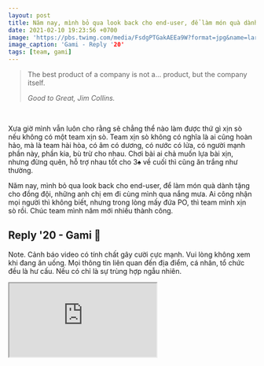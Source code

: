 ```yaml
---
layout: post
title: Năm nay, mình bỏ qua look back cho end-user, để làm món quà dành tặng cho đồng đội, những anh chị em đi cùng mình qua nắng mưa.
date: 2021-02-10 19:23:56 +0700
image: 'https://pbs.twimg.com/media/FsdgPTGakAEEa9W?format=jpg&name=large'
image_caption: 'Gami - Reply '20'
tags: [team, gami]
---
```


> The best product of a company is not a... product, but the company itself.
>
> <cite>Good to Great, Jim Collins.</cite>
<br>

Xưa giờ mình vẫn luôn cho rằng sẽ chẳng thể nào làm được thứ gì xịn sò nếu không có một team xịn sò. Team xịn sò không có nghĩa là ai cũng hoàn hảo, mà là team hài hòa, có âm có dương, có nước có lửa, có người mạnh phần này, phần kia, bù trừ cho nhau. Chơi bài ai chả muốn lựa bài xịn, nhưng đừng quên, hỗ trợ nhau tốt cho 3♠️ về cuối thì cũng ăn trắng như thường. 

Năm nay, mình bỏ qua look back cho end-user, để làm món quà dành tặng cho đồng đội, những anh chị em đi cùng mình qua nắng mưa. Ai công nhận mọi người thì không biết, nhưng trong lòng mấy đứa PO, thì team mình xịn sò rồi. Chúc team mình năm mới nhiều thành công. 

## Reply '20 - Gami 🧡

Note. Cảnh báo video có tính chất gây cười cực mạnh. Vui lòng không xem khi đang ăn uống. Mọi thông tin liên quan đến địa điểm, cá nhân, tổ chức đều là hư cấu. Nếu có chỉ là sự trùng hợp ngẫu nhiên.

<p><iframe src="https://www.youtube.com/watch?v=UamJ7OL_Pjg" allowfullscreen></iframe></p>